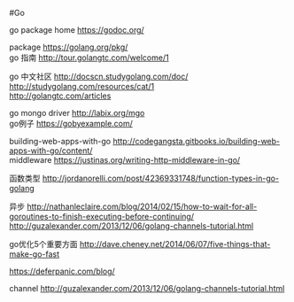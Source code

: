 #Go

go package home https://godoc.org/

package  https://golang.org/pkg/<br/>
go 指南 http://tour.golangtc.com/welcome/1<br/>

go 中文社区 http://docscn.studygolang.com/doc/<br/>http://studygolang.com/resources/cat/1<br/>http://golangtc.com/articles

go mongo driver http://labix.org/mgo<br/>go例子 https://gobyexample.com/

building-web-apps-with-go    http://codegangsta.gitbooks.io/building-web-apps-with-go/content/<br/>
middleware  https://justinas.org/writing-http-middleware-in-go/<br/>

函数类型  http://jordanorelli.com/post/42369331748/function-types-in-go-golang

异步 http://nathanleclaire.com/blog/2014/02/15/how-to-wait-for-all-goroutines-to-finish-executing-before-continuing/<br/>
http://guzalexander.com/2013/12/06/golang-channels-tutorial.html

go优化5个重要方面 http://dave.cheney.net/2014/06/07/five-things-that-make-go-fast

https://deferpanic.com/blog/


channel  http://guzalexander.com/2013/12/06/golang-channels-tutorial.html
